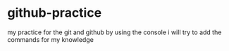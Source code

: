 # github-practice
my practice for the git and github by using the console
i will try to add the commands for my knowledge 
